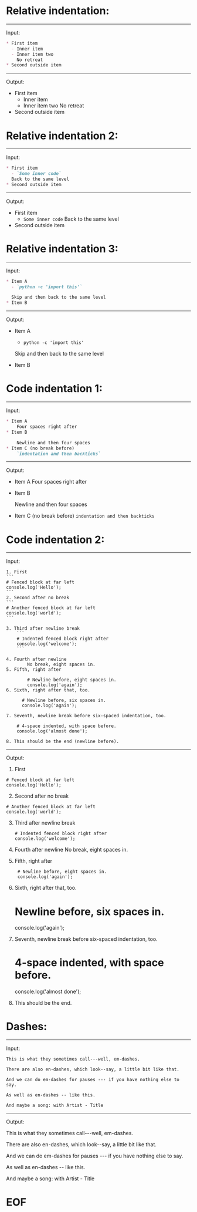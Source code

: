 # Relative indentation:

---
Input:

```markdown
* First item
  - Inner item
  - Inner item two
    No retreat
* Second outside item
```

---
Output:

* First item
  - Inner item
  - Inner item two
    No retreat
* Second outside item


# Relative indentation 2:

---
Input:

```markdown
* First item
  - `Some inner code`
  Back to the same level
* Second outside item
```

---
Output:

* First item
  - `Some inner code`
  Back to the same level
* Second outside item


# Relative indentation 3:

---
Input:

```markdown
* Item A
  - `python -c 'import this'`

  Skip and then back to the same level
* Item B
```

---
Output:

* Item A
  - `python -c 'import this'`

  Skip and then back to the same level
* Item B


# Code indentation 1:

---
Input:

```markdown
* Item A
    Four spaces right after
* Item B

    Newline and then four spaces
* Item C (no break before)
    `indentation and then backticks`
```

---
Output:

* Item A
    Four spaces right after
* Item B

    Newline and then four spaces
* Item C (no break before)
    `indentation and then backticks`


# Code indentation 2:

---
Input:

    1. First
    ```
    # Fenced block at far left
    console.log('Hello');
    ```
    2. Second after no break
    ```
    # Another fenced block at far left
    console.log('world');
    ```

    3. Third after newline break
        ```
        # Indented fenced block right after
        console.log('welcome');
        ```

    4. Fourth after newline
            No break, eight spaces in.
    5. Fifth, right after

            # Newline before, eight spaces in.
            console.log('again');
    6. Sixth, right after that, too.

          # Newline before, six spaces in.
          console.log('again');

    7. Seventh, newline break before six-spaced indentation, too.

        # 4-space indented, with space before.
        console.log('almost done');

    8. This should be the end (newline before).

---
Output:

1. First
```
# Fenced block at far left
console.log('Hello');
```
2. Second after no break
```
# Another fenced block at far left
console.log('world');
```

3. Third after newline break
    ```
    # Indented fenced block right after
    console.log('welcome');
    ```

4. Fourth after newline
        No break, eight spaces in.
5. Fifth, right after

        # Newline before, eight spaces in.
        console.log('again');
6. Sixth, right after that, too.

      # Newline before, six spaces in.
      console.log('again');

7. Seventh, newline break before six-spaced indentation, too.

    # 4-space indented, with space before.
    console.log('almost done');

8. This should be the end.


# Dashes:

---
Input:

    This is what they sometimes call---well, em-dashes.

    There are also en-dashes, which look--say, a little bit like that.

    And we can do em-dashes for pauses --- if you have nothing else to say.

    As well as en-dashes -- like this.

    And maybe a song: with Artist - Title

---
Output:

This is what they sometimes call---well, em-dashes.

There are also en-dashes, which look--say, a little bit like that.

And we can do em-dashes for pauses --- if you have nothing else to say.

As well as en-dashes -- like this.

And maybe a song: with Artist - Title


# EOF
